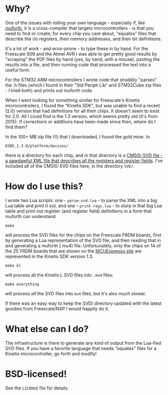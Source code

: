 # Why?

One of the issues with rolling your own language - especially if, like [muforth](https://muforth.nimblemachines.com/), it is a cross-compiler that targets microcontrollers - is that you need to find or create, for every chip you care about, "equates" files that describe the i/o registers, their memory addresses, and their bit definitions.

It's a lot of work - and error-prone - to type these in by hand. For the Freescale S08 and the Atmel AVR I was able to get pretty good results by "scraping" the PDF files by hand (yes, by hand, with a mouse), pasting the results into a file, and then running code that processed the text into a useful form.

For the STM32 ARM microcontrollers I wrote code that shoddily "parses" the .h files (which I found in their "Std Periph Lib" and STM32Cube zip files - I tried both) and prints out muforth code.

When I went looking for something similar for Freescale's Kinetis microcontrollers, I found the "Kinetis SDK", but was unable to find a recent (2.0) version that had definitions for all their chips. It doesn't seem to exist for 2.0. All I could find is the 1.3 version, which seems pretty old (it's from 2015). If corrections or additions have been made since then, where do I find them?

In the 100+ MB zip file (!!) that I downloaded, I found the gold mine. In

    KSDK_1.3.0/platform/devices/

there is a directory for each chip, and in that directory is a [CMSIS-SVD file - a gawdawful XML file that describes all the registers and register fields](http://www.keil.com/pack/doc/CMSIS/SVD/html/). I've included all of the CMSIS-SVD files here, in the directory `SVD/`.

# How do I use this?

I wrote two Lua scripts: one - `parse-svd.lua` - to parse the XML into a big Lua table and print it out, and one - `print-regs.lua` - to slurp in that big Lua table and print out register (and register field) definitions in a form that muforth can understand.

    make

will process the SVD files for the chips on the Freescale FRDM boards, first by generating a Lua representation of the SVD file, and then reading that in and generating a muforth (.mu4) file. Unfortunately, only the chips on 14 of the 25 FRDM boards that are shown on the [MCUExpresso site](https://mcuxpresso.nxp.com/) are represented in the Kinetis SDK version 1.3.

    make kl

will process all the Kinetis L SVD files into `.mu4` files;

    make everything

will process *all* the SVD files into `mu4` files, but it's also *much* slower.

If there was an easy way to keep the SVD/ directory updated with the latest goodies from Freescale/NXP I would happily do it.

# What else can I do?

The infrastructure is there to generate *any* kind of output from the Lua-fied SVD files. If you have a favorite language that needs "equates" files for a Kinetis microcontroller, go forth and modify!

# BSD-licensed!

See the `LICENSE` file for details.
